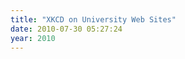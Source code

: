 ```yaml
---
title: "XKCD on University Web Sites"
date: 2010-07-30 05:27:24
year: 2010
---
```

<a href="http://xkcd.com/773/"><img src="http://imgs.xkcd.com/comics/university_website.png" border="0" alt="" /></a>
